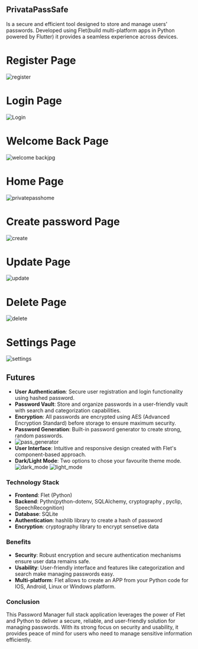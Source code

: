 ## PrivataPassSafe

Is a secure and efficient tool designed to store and manage users' passwords. 
Developed using Flet(build multi-platform apps in Python powered by Flutter) it provides a seamless experience across devices.

# Register Page
![register](https://github.com/user-attachments/assets/5424fa4f-c51f-478a-9a33-01a9fa768c6d)

# Login Page
![Login](https://github.com/user-attachments/assets/9399aaf0-f60c-461a-9530-168f4f842ccb)

# Welcome Back Page
![welcome backjpg](https://github.com/user-attachments/assets/f1bb0594-5ec4-420d-b1bf-0a70fb2a3047)

# Home Page
![privatepasshome](https://github.com/user-attachments/assets/4a118ff1-45ea-48f4-8a57-146128d6ea41)

# Create password Page
![create](https://github.com/user-attachments/assets/44dba6c3-7785-40b6-8498-2746cd2d137e)

# Update Page
![update](https://github.com/user-attachments/assets/f79cb31a-3f31-42e6-9268-927c8a012e38)

# Delete Page
![delete](https://github.com/user-attachments/assets/d7ed1684-b037-4ab0-8f5d-cb1c4330fd20)

# Settings Page
![settings](https://github.com/user-attachments/assets/737dca89-2c77-4d7a-a7ef-8051adbb1abc)

## Futures
- **User Authentication**: Secure user registration and login functionality using hashed password.
- **Password Vault**: Store and organize passwords in a user-friendly vault with search and categorization capabilities.
- **Encryption**: All passwords are encrypted using AES (Advanced Encryption Standard) before storage to ensure maximum security.
- **Password Generation**: Built-in password generator to create strong, random passwords.
- ![pass_generator](https://github.com/SpellboundCoder/PrivatePassSafe/assets/161624068/83bda348-dc43-48ca-8047-1d882028871e)
- **User Interface**: Intuitive and responsive design created with Flet's component-based approach.
- **Dark/Light Mode**: Two options to chose your favourite theme mode.
![dark_mode](https://github.com/user-attachments/assets/f538b09c-4d32-45ab-b7cb-aefb3bbfc1d6)
![light_mode](https://github.com/user-attachments/assets/ec72b99c-c1fa-4c3f-be9d-5b111bb063f8)

### Technology Stack

- **Frontend**: Flet (Python)
- **Backend**: Pythn(python-dotenv, SQLAlchemy, cryptography , pyclip, SpeechRecognition)
- **Database**: SQLite
- **Authentication**: hashlib library to create a hash of password
- **Encryption**: cryptography library to encrypt sensetive data 

### Benefits

- **Security**: Robust encryption and secure authentication mechanisms ensure user data remains safe.
- **Usability**: User-friendly interface and features like categorization and search make managing passwords easy.
- **Multi-platform**: Flet allows to create an APP from your Python code for IOS, Android, Linux or Windows platform.

### Conclusion

This Password Manager full stack application leverages the power of Flet and Python to deliver a secure, reliable, and user-friendly solution for managing passwords. 
With its strong focus on security and usability, it provides peace of mind for users who need to manage sensitive information efficiently.

